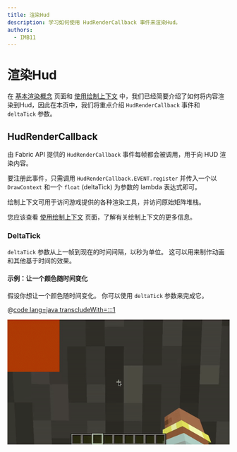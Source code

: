 ```yaml
---
title: 渲染Hud
description: 学习如何使用 HudRenderCallback 事件来渲染Hud。
authors:
  - IMB11
---
```


# 渲染Hud

在 [基本渲染概念](./basic-concepts) 页面和 [使用绘制上下文](./draw-context) 中，我们已经简要介绍了如何将内容渲染到Hud，因此在本页中，我们将重点介绍 `HudRenderCallback` 事件和 `deltaTick` 参数。

## HudRenderCallback

由 Fabric API 提供的 `HudRenderCallback` 事件每帧都会被调用，用于向 HUD 渲染内容。

要注册此事件，只需调用 `HudRenderCallback.EVENT.register` 并传入一个以 `DrawContext` 和一个 `float` (deltaTick) 为参数的 lambda 表达式即可。

绘制上下文可用于访问游戏提供的各种渲染工具，并访问原始矩阵堆栈。

您应该查看 [使用绘制上下文](./draw-context) 页面，了解有关绘制上下文的更多信息。

### DeltaTick

`deltaTick` 参数从上一帧到现在的时间间隔，以秒为单位。 这可以用来制作动画和其他基于时间的效果。

#### 示例：让一个颜色随时间变化

假设你想让一个颜色随时间变化。 你可以使用 `deltaTick` 参数来完成它。

@[code lang=java transcludeWith=:::1](@/reference/latest/src/client/java/com/example/docs/rendering/HudRenderingEntrypoint.java)

![](/assets/develop/rendering/hud-rendering-deltatick.webp)
